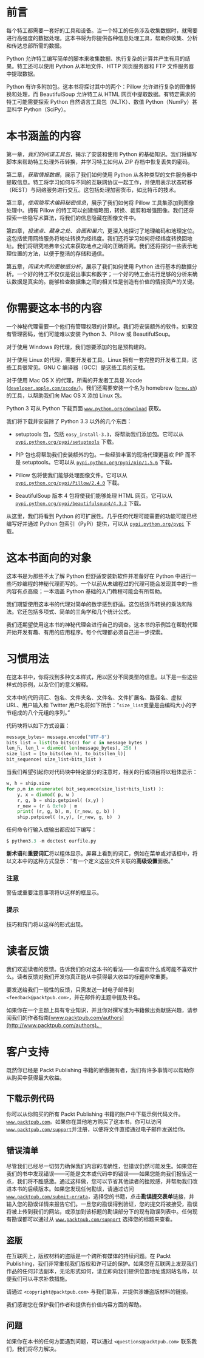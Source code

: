 # 前言

每个特工都需要一套好的工具和设备。当一个特工的任务涉及收集数据时，就需要进行高强度的数据处理。这本书将为你提供各种信息处理工具，帮助你收集、分析和传达总部所需的数据。

Python 允许特工编写简单的脚本来收集数据、执行复杂的计算并产生有用的结果。特工还可以使用 Python 从本地文件、HTTP 网页服务器和 FTP 文件服务器中提取数据。

Python 有许多附加包。这本书将探讨其中的两个：Pillow 允许进行复杂的图像转换和处理，而 BeautifulSoup 允许特工从 HTML 网页中提取数据。有特定需求的特工可能需要探索 Python 自然语言工具包（NLTK）、数值 Python（NumPy）甚至科学 Python（SciPy）。

# 本书涵盖的内容

第一章，*我们的间谍工具包*，揭示了安装和使用 Python 的基础知识。我们将编写脚本来帮助特工处理外币转换，并学习特工如何从 ZIP 存档中恢复丢失的密码。

第二章，*获取情报数据*，展示了我们如何使用 Python 从各种类型的文件服务器中提取信息。特工将学习如何与不同的互联网协议一起工作，并使用表示状态转移（REST）与网络服务进行交互。这包括处理加密货币，如比特币的技术。

第三章，*使用隐写术编码秘密信息*，展示了我们如何将 Pillow 工具集添加到图像处理中。拥有 Pillow 的特工可以创建缩略图，转换、裁剪和增强图像。我们还将探索一些隐写术算法，将我们的信息隐藏在图像文件中。

第四章，*投递点、藏身之处、会面和巢穴*，更深入地探讨了地理编码和地理定位。这包括使用网络服务将地址转换为经纬度。我们还将学习如何将经纬度转换回地址。我们将研究哈弗辛公式来获取地点之间的正确距离。我们还将探讨一些表示地理位置的方法，以便于整洁的存储和通信。

第五章，*间谍大师的更敏感分析*，展示了我们如何使用 Python 进行基本的数据分析。一个好的特工不仅仅是说出事实和数字；一个好的特工会进行足够的分析来确认数据是真实的。能够检查数据集之间的相关性是创造有价值的情报资产的关键。

# 你需要这本书的内容

一个神秘代理需要一个他们有管理权限的计算机。我们将安装额外的软件。如果没有管理密码，他们可能难以安装 Python 3、Pillow 或 BeautifulSoup。

对于使用 Windows 的代理，我们想要添加的包是预构建的。

对于使用 Linux 的代理，需要开发者工具。Linux 拥有一套完整的开发者工具，这些工具很常见。GNU C 编译器（GCC）是这些工具的支柱。

对于使用 Mac OS X 的代理，所需的开发者工具是 Xcode ([`developer.apple.com/xcode/`](https://developer.apple.com/xcode/))。我们还需要安装一个名为 homebrew ([`brew.sh`](http://brew.sh)) 的工具，以帮助我们向 Mac OS X 添加 Linux 包。

Python 3 可从 Python 下载页面 [`www.python.org/download`](https://www.python.org/download) 获取。

我们将下载并安装除了 Python 3.3 以外的几个东西：

+   setuptools 包，包括 `easy_install-3.3`，将帮助我们添加包。它可以从 [`pypi.python.org/pypi/setuptools`](https://pypi.python.org/pypi/setuptools) 下载。

+   PIP 包也将帮助我们安装额外的包。一些经验丰富的现场代理更喜欢 PIP 而不是 setuptools。它可以从 [`pypi.python.org/pypi/pip/1.5.6`](https://pypi.python.org/pypi/pip/1.5.6) 下载。

+   Pillow 包将使我们能够处理图像文件。它可以从 [`pypi.python.org/pypi/Pillow/2.4.0`](https://pypi.python.org/pypi/Pillow/2.4.0) 下载。

+   BeautifulSoup 版本 4 包将使我们能够处理 HTML 网页。它可以从 [`pypi.python.org/pypi/beautifulsoup4/4.3.2`](https://pypi.python.org/pypi/beautifulsoup4/4.3.2) 下载。

从这里，我们将看到 Python 的可扩展性。几乎任何代理可能需要的功能可能已经编写好并通过 Python 包索引（PyPi）提供，可以从 [`pypi.python.org/pypi`](https://pypi.python.org/pypi) 下载。

# 这本书面向的对象

这本书是为那些不太了解 Python 但舒适安装新软件并准备好在 Python 中进行一些巧妙编程的神秘代理而写的。一个以前从未编程过的代理可能会发现其中的一些内容有点高级；一本涵盖 Python 基础的入门教程可能会有所帮助。

我们期望使用这本书的代理对简单的数学感到舒适。这包括货币转换的乘法和除法。它还包括多项式、简单的三角学和几个统计公式。

我们还期望使用这本书的神秘代理会进行自己的调查。这本书的示例旨在帮助代理开始开发有趣、有用的应用程序。每个代理都必须自己进一步探索。

# 习惯用法

在这本书中，你将找到多种文本样式，用以区分不同类型的信息。以下是一些这些样式的示例，以及它们的意义解释。

文本中的代码词汇、包名、文件夹名、文件名、文件扩展名、路径名、虚拟 URL、用户输入和 Twitter 用户名将如下所示：“`size_list`变量是由编码大小的字节组成的八个元组的序列。”

代码块将以如下方式设置：

```py
message_bytes= message.encode("UTF-8")
bits_list = list(to_bits(c) for c in message_bytes )
len_h, len_l = divmod( len(message_bytes), 256 )
size_list = [to_bits(len_h), to_bits(len_l)]
bit_sequence( size_list+bits_list )
```

当我们希望引起你对代码块中特定部分的注意时，相关的行或项目将以粗体显示：

```py
w, h = ship.size
for p,m in enumerate( bit_sequence(size_list+bits_list) ):
    y, x = divmod( p, w )
    r, g, b = ship.getpixel( (x,y) )
    r_new = (r & 0xfe) | m
    print( (r, g, b), m, (r_new, g, b) )
    ship.putpixel( (x,y), (r_new, g, b)  )
```

任何命令行输入或输出都应如下编写：

```py
$ python3.3 -m doctest ourfile.py

```

**新术语**和**重要词汇**将以粗体显示。屏幕上看到的词汇，例如在菜单或对话框中，将以文本中的这种方式显示：“有一个定义这些文件关联的**高级设置**面板。”

### 注意

警告或重要注意事项将以这样的框显示。

### 提示

技巧和窍门将以这样的形式出现。

# 读者反馈

我们欢迎读者的反馈。告诉我们你对这本书的看法——你喜欢什么或可能不喜欢什么。读者反馈对我们开发你真正能从中获得最大收益的标题非常重要。

要发送给我们一般性的反馈，只需发送一封电子邮件到`<feedback@packtpub.com>`，并在邮件的主题中提及书名。

如果你在一个主题上具有专业知识，并且你对撰写或为书籍做出贡献感兴趣，请参阅我们的作者指南[www.packtpub.com/authors](http://www.packtpub.com/authors)。

# 客户支持

既然你已经是 Packt Publishing 书籍的骄傲拥有者，我们有许多事情可以帮助你从购买中获得最大收益。

## 下载示例代码

你可以从你购买的所有 Packt Publishing 书籍的账户中下载示例代码文件。[`www.packtpub.com`](http://www.packtpub.com)。如果你在其他地方购买了这本书，你可以访问[`www.packtpub.com/support`](http://www.packtpub.com/support)并注册，以便将文件直接通过电子邮件发送给你。

## 错误清单

尽管我们已经尽一切努力确保我们内容的准确性，但错误仍然可能发生。如果您在我们的书中发现错误——可能是文本或代码中的错误——如果您能向我们报告这一点，我们将不胜感激。通过这样做，您可以节省其他读者的挫败感，并帮助我们改进本书的后续版本。如果您发现任何勘误，请通过访问 [`www.packtpub.com/submit-errata`](http://www.packtpub.com/submit-errata)，选择您的书籍，点击**勘误提交表单**链接，并输入您的勘误详情来报告它们。一旦您的勘误得到验证，您的提交将被接受，勘误将被上传到我们的网站，或添加到该标题的勘误部分下的现有勘误列表中。任何现有勘误都可以通过从 [`www.packtpub.com/support`](http://www.packtpub.com/support) 选择您的标题来查看。

## 盗版

在互联网上，版权材料的盗版是一个跨所有媒体的持续问题。在 Packt Publishing，我们非常重视我们版权和许可证的保护。如果您在互联网上发现我们作品的任何非法副本，无论形式如何，请立即向我们提供位置地址或网站名称，以便我们可以寻求补救措施。

请通过 `<copyright@packtpub.com>` 与我们联系，并提供涉嫌盗版材料的链接。

我们感谢您在保护我们作者和提供有价值内容方面的帮助。

## 问题

如果你在本书的任何方面遇到问题，可以通过 `<questions@packtpub.com>` 联系我们，我们将尽力解决。
